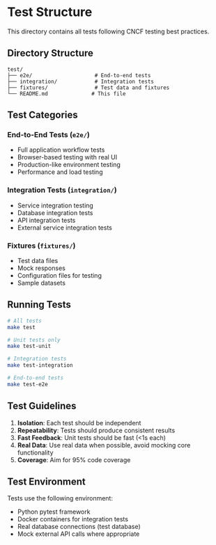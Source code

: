 # Test Structure

This directory contains all tests following CNCF testing best practices.

## Directory Structure

```
test/
├── e2e/                    # End-to-end tests
├── integration/            # Integration tests  
├── fixtures/               # Test data and fixtures
└── README.md              # This file
```

## Test Categories

### End-to-End Tests (`e2e/`)
- Full application workflow tests
- Browser-based testing with real UI
- Production-like environment testing
- Performance and load testing

### Integration Tests (`integration/`)
- Service integration testing
- Database integration tests
- API integration tests
- External service integration tests

### Fixtures (`fixtures/`)
- Test data files
- Mock responses
- Configuration files for testing
- Sample datasets

## Running Tests

```bash
# All tests
make test

# Unit tests only
make test-unit

# Integration tests
make test-integration

# End-to-end tests
make test-e2e
```

## Test Guidelines

1. **Isolation**: Each test should be independent
2. **Repeatability**: Tests should produce consistent results
3. **Fast Feedback**: Unit tests should be fast (<1s each)
4. **Real Data**: Use real data when possible, avoid mocking core functionality
5. **Coverage**: Aim for 95% code coverage

## Test Environment

Tests use the following environment:
- Python pytest framework
- Docker containers for integration tests
- Real database connections (test database)
- Mock external API calls where appropriate